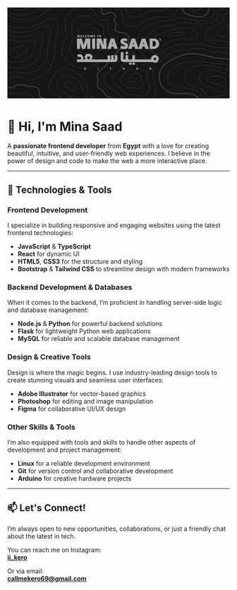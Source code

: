 # ![Banner](BANNER.png)

# 👋 Hi, I'm **Mina Saad**

A **passionate frontend developer** from **Egypt** with a love for creating beautiful, intuitive, and user-friendly web experiences. I believe in the power of design and code to make the web a more interactive place.

---

## 🚀 Technologies & Tools

### **Frontend Development**  
I specialize in building responsive and engaging websites using the latest frontend technologies:
- **JavaScript** & **TypeScript**
- **React** for dynamic UI
- **HTML5**, **CSS3** for the structure and styling
- **Bootstrap** & **Tailwind CSS** to streamline design with modern frameworks

### **Backend Development & Databases**  
When it comes to the backend, I’m proficient in handling server-side logic and database management:
- **Node.js** & **Python** for powerful backend solutions
- **Flask** for lightweight Python web applications
- **MySQL** for reliable and scalable database management

### **Design & Creative Tools**  
Design is where the magic begins. I use industry-leading design tools to create stunning visuals and seamless user interfaces:
- **Adobe Illustrator** for vector-based graphics
- **Photoshop** for editing and image manipulation
- **Figma** for collaborative UI/UX design

### **Other Skills & Tools**  
I’m also equipped with tools and skills to handle other aspects of development and project management:
- **Linux** for a reliable development environment
- **Git** for version control and collaborative development
- **Arduino** for creative hardware projects

---

## 📫 Let's Connect!

I’m always open to new opportunities, collaborations, or just a friendly chat about the latest in tech. 

You can reach me on Instagram:  
[**ii_kero**](https://www.instagram.com/ii_kero)

Or via email:  
[**callmekero69@gmail.com**](mailto:callmekero69@gmail.com)
